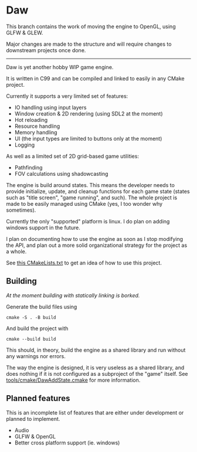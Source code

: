 Daw
===

This branch contains the work of moving the engine to OpenGL, using GLFW & GLEW.

Major changes are made to the structure and will require changes to downstream
projects once done.

---

Daw is yet another hobby WIP game engine.

It is written in C99 and can be compiled and linked to easily in any CMake
project.

Currently it supports a very limited set of features:

* IO handling using input layers
* Window creation & 2D rendering (using SDL2 at the moment)
* Hot reloading
* Resource handling
* Memory handling
* UI (the input types are limited to buttons only at the moment)
* Logging

As well as a limited set of 2D grid-based game utilities:
* Pathfinding
* FOV calculations using shadowcasting

The engine is build around states. This means the developer needs to provide
initialize, update, and cleanup functions for each game state (states such as
"title screen", "game running", and such).
The whole project is made to be easily managed using CMake (yes, I too wonder
why sometimes).

Currently the only "supported" platform is linux. I do plan on adding windows
support in the future.

I plan on documenting how to use the engine as soon as I stop modifying the API,
and plan out a more solid organizational strategy for the project as a whole.

See [this CMakeLists.txt][0] to get an idea of how to use this project.

## Building

_At the moment building with statically linking is borked._

Generate the build files using
```
cmake -S . -B build
```

And build the project with
```
cmake --build build
```

This should, in theory, build the engine as a shared library and run without any
warnings nor errors.

The way the engine is designed, it is very useless as a shared library, and does
nothing if it is not configured as a subproject of the "game" itself.
See [tools/cmake/DawAddState.cmake](tools/cmake/DawAddState.cmake) for more information.

## Planned features

This is an incomplete list of features that are either under development or
planned to implement.

* Audio
* GLFW & OpenGL
* Better cross platform support (ie. windows)

[0]: https://github.com/0undefined/rogue/blob/a947b0092d91920d56eb9af6a39bd1bd05e145fc/CMakeLists.txt
